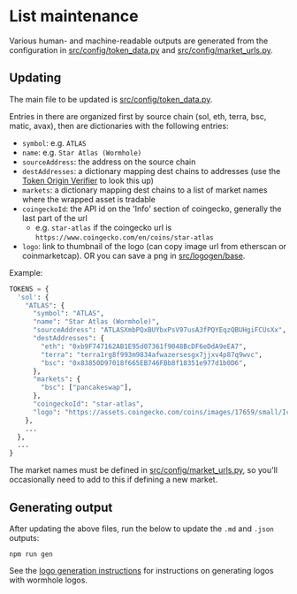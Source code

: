 List maintenance
========================

Various human- and machine-readable outputs are generated from the configuration in 
[src/config/token_data.py](src/config/token_data.py)
and [src/config/market_urls.py](src/config/market_urls.py).

## Updating

The main file to be updated is [src/config/token_data.py](src/config/token_data.py).

Entries in there are organized first by source chain (sol, eth, terra, bsc, matic, avax),
then are dictionaries with the following entries:
* `symbol`: e.g. `ATLAS`
* `name`: e.g. `Star Atlas (Wormhole)`
* `sourceAddress`: the address on the source chain
* `destAddresses`: a dictionary mapping dest chains to addresses (use the [Token Origin Verifier](https://wormholebridge.com/#/token-origin-verifier) to look this up)
* `markets`: a dictionary mapping dest chains to a list of market names where the wrapped asset is tradable
* `coingeckoId`: the API id on the 'Info' section of coingecko, generally the last part of the url
  * e.g. `star-atlas` if the coingecko url is `https://www.coingecko.com/en/coins/star-atlas`
* `logo`: link to thumbnail of the logo (can copy image url from etherscan or coinmarketcap).  OR you can save a png in [src/logogen/base](src/logogen/base).

Example:
```python
TOKENS = {
  'sol': {
    "ATLAS": {
      "symbol": "ATLAS",
      "name": "Star Atlas (Wormhole)",
      "sourceAddress": "ATLASXmbPQxBUYbxPsV97usA3fPQYEqzQBUHgiFCUsXx",
      "destAddresses": {
        "eth": "0xb9F747162AB1E95d07361f9048BcDF6eDdA9eEA7",
        "terra": "terra1rg8f993m9834afwazersesgx7jjxv4p87q9wvc",
        "bsc": "0x83850D97018f665EB746FBb8f18351e977d1b0D6",
      },
      "markets": {
        "bsc": ["pancakeswap"],
      },
      "coingeckoId": "star-atlas",
      "logo": "https://assets.coingecko.com/coins/images/17659/small/Icon_Reverse.png",
    },
    ...
  },
  ...
}
```

The market names must be defined in [src/config/market_urls.py](src/config/market_urls.py), so you'll occasionally need
to add to this if defining a new market.

## Generating output
After updating the above files, run the below to update the `.md` and `.json` outputs:
```
npm run gen
```

See the [logo generation instructions](src/logogen/README.md) for instructions on generating logos with wormhole logos.
